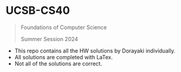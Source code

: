 # UCSB-CS40
> Foundations of Computer Science
>
> Summer Session 2024

- This repo contains all the HW solutions by Dorayaki individually.
- All solutions are completed with LaTex.
- Not all of the solutions are correct.

